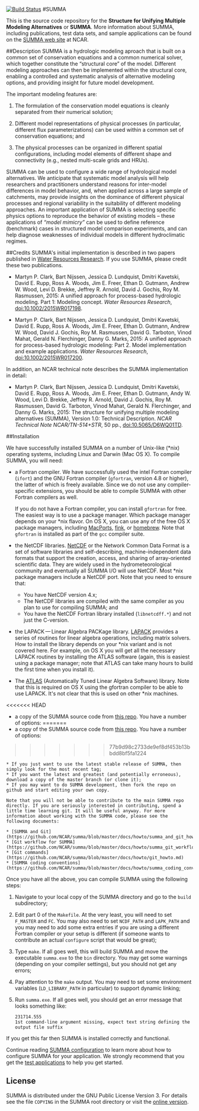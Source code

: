 [![Build Status](https://travis-ci.org/NCAR/summa.svg)](https://travis-ci.org/NCAR/summa)
#SUMMA

This is the source code repository for the **Structure for Unifying Multiple Modeling Alternatives** or **SUMMA**. More information about SUMMA, including publications, test data sets, and sample applications can be found on the [SUMMA web site](http://www.ral.ucar.edu/projects/summa) at NCAR.

##Description
SUMMA is a hydrologic modeling aproach that is built on a common set of conservation equations and a common numerical solver, which together constitute the  “structural core” of the model. Different modeling approaches can then be implemented within the structural core, enabling a controlled and systematic analysis of alternative modeling options, and providing insight for future model development.

The important modeling features are:

 1. The formulation of the conservation model equations is cleanly separated from their numerical solution;

 1. Different model representations of physical processes (in particular, different flux parameterizations) can be used within a common set of conservation equations; and

 1. The physical processes can be organized in different spatial configurations, including model elements of different shape and connectivity (e.g., nested multi-scale grids and HRUs).

SUMMA can be used to configure a wide range of hydrological model alternatives. We anticipate that systematic model analysis will help researchers and practitioners understand reasons for inter-model differences in model behavior, and, when applied across a large sample of catchments, may provide insights on the dominance of different physical processes and regional variability in the suitability of different modeling approaches. An important application of SUMMA is selecting specific physics options to reproduce the behavior of existing models – these applications of *“model mimicry”* can be used to define reference (benchmark) cases in structured model comparison experiments, and can help diagnose weaknesses of individual models in different hydroclimatic regimes.

##Credits
SUMMA's initial implementation is described in two papers published in [Water Resources Research](http://onlinelibrary.wiley.com/journal/10.1002/(ISSN)1944-7973). If you use SUMMA, please credit these two publications.

 * Martyn P. Clark, Bart Nijssen, Jessica D. Lundquist, Dmitri Kavetski, David E. Rupp, Ross A. Woods, Jim E. Freer, Ethan D. Gutmann, Andrew W. Wood, Levi D. Brekke, Jeffrey R. Arnold, David J. Gochis, Roy M. Rasmussen, 2015: A unified approach for process-based hydrologic modeling. Part 1: Modeling concept. *Water Resources Research*, [doi:10.1002/2015WR017198](http://dx.doi.org/10.1002/2015WR017198).

 * Martyn P. Clark, Bart Nijssen, Jessica D. Lundquist, Dmitri Kavetski, David E. Rupp, Ross A. Woods, Jim E. Freer, Ethan D. Gutmann, Andrew W. Wood, David J. Gochis, Roy M. Rasmussen, David G. Tarboton, Vinod Mahat, Gerald N. Flerchinger, Danny G. Marks, 2015: A unified approach for process-based hydrologic modeling: Part 2. Model implementation and example applications. *Water Resources Research*, [doi:10.1002/2015WR017200](http://dx.doi.org/10.1002/2015WR017200).

 In addition, an NCAR technical note describes the SUMMA implementation in detail:

 * Martyn P. Clark, Bart Nijssen, Jessica D. Lundquist, Dmitri Kavetski, David E. Rupp, Ross A. Woods, Jim E. Freer, Ethan D. Gutmann, Andy W. Wood, Levi D. Brekke, Jeffrey R. Arnold, David J. Gochis, Roy M. Rasmussen, David G. Tarboton, Vinod Mahat, Gerald N. Flerchinger, and Danny G. Marks, 2015: The structure for unifying multiple modeling alternatives (SUMMA), Version 1.0: Technical Description. *NCAR Technical Note NCAR/TN-514+STR*, 50 pp., [doi:10.5065/D6WQ01TD](http://dx.doi.org/10.5065/D6WQ01TD).

##Installation

We have successfully installed SUMMA on a number of Unix-like (*nix) operating systems, including Linux and Darwin (Mac OS X). To compile SUMMA, you will need:

 * a Fortran compiler. We have successfully used the intel Fortran compiler (`ifort`) and the GNU Fortran compiler (`gfortran`, version 4.8 or higher), the latter of which is freely available. Since we do not use any compiler-specific extensions, you should be able to compile SUMMA with other Fortran compilers as well.

    If you do not have a Fortran compiler, you can install `gfortran` for free. The easiest way is to use a package manager. Which package manager depends on your *nix flavor. On OS X, you can use any of the free OS X package managers, including [MacPorts](http://www.macports.org), [fink](http://www.finkproject.org), or [homebrew](http://brew.sh). Note that `gfortran` is installed as part of the `gcc` compiler suite.

 * the NetCDF libraries. [NetCDF](http://www.unidata.ucar.edu/software/netcdf/) or the Network Common Data Format is a set of software libraries and self-describing, machine-independent data formats that support the creation, access, and sharing of array-oriented scientific data. They are widely used in the hydrometeorological community and eventually all SUMMA I/O will use NetCDF. Most *nix package managers include a NetCDF port. Note that you need to ensure that:

    * You have NetCDF version 4.x;
    * The NetCDF libraries are compiled with the same compiler as you plan to use for compiling SUMMA; and
    * You have the NetCDF Fortran library installed (`libnetcdff.*`) and not just the C-version.

 * the LAPACK — Linear Algebra PACKage library. [LAPACK](http://www.netlib.org/lapack/) provides a series of routines for linear algebra operations, including matrix solvers. How to install the library depends on your *nix variant and is not covered here. For example, on OS X you will get all the necessary LAPACK routines by installing the ATLAS software (again, this is easiest using a package manager; note that ATLAS can take many hours to build the first time when you install it).

 * The [ATLAS](http://math-atlas.sourceforge.net/) (Automatically Tuned Linear Algebra Software) library. Note that this is required on OS X using the gfortran compiler to be able to use LAPACK. It's not clear that this is used on other *nix machines.

<<<<<<< HEAD
 * a copy of the SUMMA source code from [this repo](https://github.com/UCAR/summa). You have a number of options:
=======
 * a copy of the SUMMA source code from [this repo](https://github.com/NCAR/summa). You have a number of options:
>>>>>>> 77b9d98c2733de9ef8df453b13bbdd8bf5fa1224

    * If you just want to use the latest stable release of SUMMA, then simply look for the most recent tag;
    * If you want the latest and greatest (and potentially erroneous), download a copy of the master branch (or clone it);
    * If you may want to do SUMMA development, then fork the repo on github and start editing your own copy.

    Note that you will not be able to contribute to the main SUMMA repo directly. If you are seriously interested in contributing, spend a little time learning git. It will be useful anyway. For more information about working with the SUMMA code, please see the following documents:

    * [SUMMA and Git](https://github.com/NCAR/summa/blob/master/docs/howto/summa_and_git_howto.md)
    * [Git workflow for SUMMA](https://github.com/NCAR/summa/blob/master/docs/howto/summa_git_workflow.md)
    * [Git commands](https://github.com/NCAR/summa/blob/master/docs/howto/git_howto.md)
    * [SUMMA coding conventions](https://github.com/NCAR/summa/blob/master/docs/howto/summa_coding_conventions.md)

Once you have all the above, you can compile SUMMA using the following steps:

 1. Navigate to your local copy of the SUMMA directory and go to the `build` subdirectory;

 1. Edit part 0 of the `Makefile`. At the very least, you will need to set `F_MASTER` and `FC`. You may also need to set `NCDF_PATH` and `LAPK_PATH` and you may need to add some extra entries if you are using a different Fortran compiler or your setup is different (if someone wants to contribute an actual `configure` script that would be great);

 1. Type `make`. If all goes well, this will build SUMMA and move the executable `summa.exe` to the `bin` directory. You may get some warnings (depending on your compiler settings), but you should not get any errors;

 1. Pay attention to the `make` output. You may need to set some environment variables (`LD_LIBRARY_PATH` in particular) to support dynamic linking;

 1. Run `summa.exe`. If all goes well, you should get an error message that looks something like:

    ```
    231714.555
    1st command-line argument missing, expect text string defining the output file suffix
    ```

If you get this far then SUMMA is installed correctly and functional.

Continue reading [SUMMA configuration](https://github.com/NCAR/summa/blob/master/docs/howto/summa_configuration.md) to learn more about how to configure SUMMA for your application. We strongly recommend that you get the [test applications](http://ral.ucar.edu/projects/summa) to help you get started.

## License

SUMMA is distributed under the GNU Public License Version 3. For details see the file `COPYING` in the SUMMA root directory or visit the [online version](http://www.gnu.org/licenses/gpl-3.0.html).
